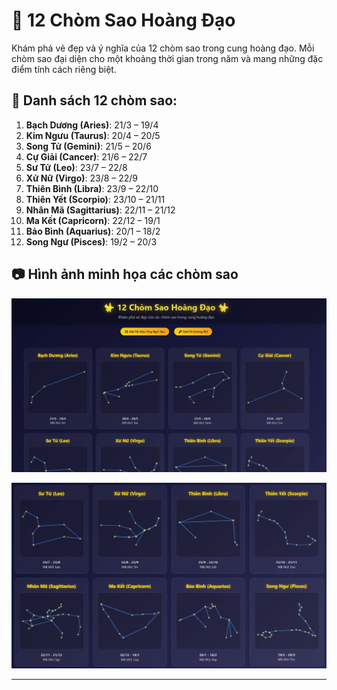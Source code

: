 # 🌟 12 Chòm Sao Hoàng Đạo

Khám phá vẻ đẹp và ý nghĩa của 12 chòm sao trong cung hoàng đạo. Mỗi chòm sao đại diện cho một khoảng thời gian trong năm và mang những đặc điểm tính cách riêng biệt.

## 🔭 Danh sách 12 chòm sao:

1. **Bạch Dương (Aries)**: 21/3 – 19/4  
2. **Kim Ngưu (Taurus)**: 20/4 – 20/5  
3. **Song Tử (Gemini)**: 21/5 – 20/6  
4. **Cự Giải (Cancer)**: 21/6 – 22/7  
5. **Sư Tử (Leo)**: 23/7 – 22/8  
6. **Xử Nữ (Virgo)**: 23/8 – 22/9  
7. **Thiên Bình (Libra)**: 23/9 – 22/10  
8. **Thiên Yết (Scorpio)**: 23/10 – 21/11  
9. **Nhân Mã (Sagittarius)**: 22/11 – 21/12  
10. **Ma Kết (Capricorn)**: 22/12 – 19/1  
11. **Bảo Bình (Aquarius)**: 20/1 – 18/2  
12. **Song Ngư (Pisces)**: 19/2 – 20/3

## 📷 Hình ảnh minh họa các chòm sao

![12 Chòm Sao Hoàng Đạo](./zodiac.jpg)

![](./zodiac2.jpg)

---

